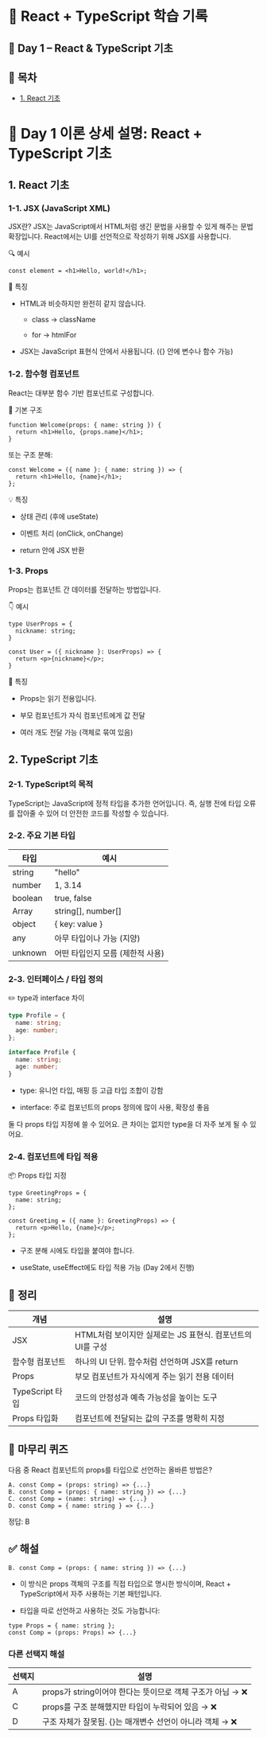 # 🧠 React + TypeScript 학습 기록
## 📅 Day 1 – React & TypeScript 기초
## 📖 목차
- [1. React 기초](#-day-1--react--typescript-기초)


# 🧠 Day 1 이론 상세 설명: React + TypeScript 기초
## 1. React 기초
### 1-1. JSX (JavaScript XML)
JSX란?
JSX는 JavaScript에서 HTML처럼 생긴 문법을 사용할 수 있게 해주는 문법 확장입니다.
React에서는 UI를 선언적으로 작성하기 위해 JSX를 사용합니다.

🔍 예시
```tsx
const element = <h1>Hello, world!</h1>;
```

📌 특징
- HTML과 비슷하지만 완전히 같지 않습니다.

  - class → className

  - for → htmlFor

- JSX는 JavaScript 표현식 안에서 사용됩니다. ({} 안에 변수나 함수 가능)

### 1-2. 함수형 컴포넌트
React는 대부분 함수 기반 컴포넌트로 구성합니다.

🔧 기본 구조
```tsx
function Welcome(props: { name: string }) {
  return <h1>Hello, {props.name}</h1>;
}
```
또는 구조 분해:
```tsx
const Welcome = ({ name }: { name: string }) => {
  return <h1>Hello, {name}</h1>;
};
```
💡 특징
- 상태 관리 (후에 useState)

- 이벤트 처리 (onClick, onChange)

- return 안에 JSX 반환

### 1-3. Props
Props는 컴포넌트 간 데이터를 전달하는 방법입니다.

👇 예시
```tsx
type UserProps = {
  nickname: string;
}

const User = ({ nickname }: UserProps) => {
  return <p>{nickname}</p>;
}
```

🔑 특징
- Props는 읽기 전용입니다.

- 부모 컴포넌트가 자식 컴포넌트에게 값 전달

- 여러 개도 전달 가능 (객체로 묶여 있음)

## 2. TypeScript 기초
### 2-1. TypeScript의 목적
TypeScript는 JavaScript에 정적 타입을 추가한 언어입니다.
즉, 실행 전에 타입 오류를 잡아줄 수 있어 더 안전한 코드를 작성할 수 있습니다.

### 2-2. 주요 기본 타입
|타입|예시|
|-------|-------|
|string|"hello"|
|number|1, 3.14|
|boolean|true, false|
|Array|string[], number[]|
|object|{ key: value }|
|any|아무 타입이나 가능 (지양)|
|unknown|어떤 타입인지 모름 (제한적 사용)|

### 2-3. 인터페이스 / 타입 정의
✏️ type과 interface 차이
```ts
type Profile = {
  name: string;
  age: number;
};

interface Profile {
  name: string;
  age: number;
}
```

- type: 유니언 타입, 매핑 등 고급 타입 조합이 강함

- interface: 주로 컴포넌트의 props 정의에 많이 사용, 확장성 좋음

둘 다 props 타입 지정에 쓸 수 있어요. 큰 차이는 없지만 type을 더 자주 보게 될 수 있어요.

### 2-4. 컴포넌트에 타입 적용
📦 Props 타입 지정
```tsx
type GreetingProps = {
  name: string;
};

const Greeting = ({ name }: GreetingProps) => {
  return <p>Hello, {name}</p>;
};
```

- 구조 분해 시에도 타입을 붙여야 합니다.

- useState, useEffect에도 타입 적용 가능 (Day 2에서 진행)

## 🔄 정리
|개념|설명|
|-------|-------|
|JSX|HTML처럼 보이지만 실제로는 JS 표현식. 컴포넌트의 UI를 구성|
|함수형 컴포넌트|하나의 UI 단위. 함수처럼 선언하며 JSX를 return|
|Props|부모 컴포넌트가 자식에게 주는 읽기 전용 데이터|
|TypeScript 타입|코드의 안정성과 예측 가능성을 높이는 도구|
|Props 타입화|컴포넌트에 전달되는 값의 구조를 명확히 지정|

## 📌 마무리 퀴즈
다음 중 React 컴포넌트의 props를 타입으로 선언하는 올바른 방법은?

```tsx
A. const Comp = (props: string) => {...}
B. const Comp = (props: { name: string }) => {...}
C. const Comp = (name: string) => {...}
D. const Comp = { name: string } => {...}
```

정답: B

## ✅ 해설
```tsx
B. const Comp = (props: { name: string }) => {...}
```
- 이 방식은 props 객체의 구조를 직접 타입으로 명시한 방식이며, React + TypeScript에서 자주 사용하는 기본 패턴입니다.

- 타입을 따로 선언하고 사용하는 것도 가능합니다:

```tsx
type Props = { name: string };
const Comp = (props: Props) => {...}
```

### 다른 선택지 해설
|선택지|설명|
|-------|-------|
|A|props가 string이어야 한다는 뜻이므로 객체 구조가 아님 → ❌|
|C|props를 구조 분해했지만 타입이 누락되어 있음 → ❌|
|D|구조 자체가 잘못됨. {}는 매개변수 선언이 아니라 객체 → ❌|
